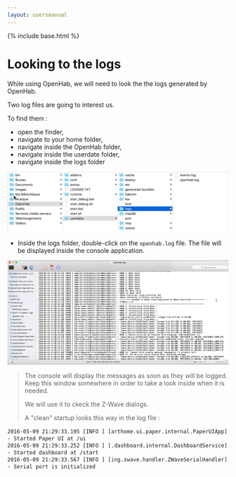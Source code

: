 ```yaml
---
layout: usersmanual
---
```


{% include base.html %}

# Looking to the logs

While using OpenHab, we will need to look the the logs generated by OpenHab.

Two log files are going to interest us.

To find them :
* open the finder,
* navigate to your home folder,
* navigate inside the OpenHab folder,
* navigate inside the userdate folder,
* navigate inside the logs folder

![](images/log-folders.png)

* Inside the logs folder, double-click on the `openhab.log` file. The file will be displayed inside the console application.

![](images/log-screen.png)


> The console will display the messages as soon as they will be logged. Keep this window somewhere in order to take a look inside when it is needed.
>
> We will use it to ckeck the Z-Wave dialogs.
> 
> A "clean" startup looks this way in the log file :
>
```
2016-05-09 21:29:33.195 [INFO ] [arthome.ui.paper.internal.PaperUIApp] - Started Paper UI at /ui
2016-05-09 21:29:33.252 [INFO ] [.dashboard.internal.DashboardService] - Started dashboard at /start
2016-05-09 21:29:33.567 [INFO ] [ing.zwave.handler.ZWaveSerialHandler] - Serial port is initialized
``` 





